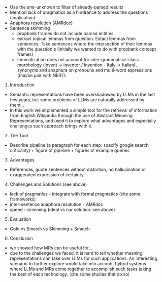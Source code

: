 - Use the amr-unknown to filter of already-parsed results
- Mention lack of pragmatics as a hindrance to address the questions (implication)
- Anaphora resolution (AMRdoc)
- Sentence skimming
  - propbank frames do not include named entities
  - extract topical lemmas from question. Extact lemmas from sentences. Take sentences where the intersection of their lemmas with the question's (initially we wanted to do with propbank concept frames)
  - lemmatization does not account for inter-grammatical-class morphology (invent -> inventor / invention - Italy -> Italian), synonyms and anaphora on pronouns and multi-word expressions (maybe pair with NER?).


1. Introduction
  - Semantic representations have been overshadowed by LLMs in the last few years, but some problems of LLMs are naturally addressed by them...
  - In this work we implemented a simple tool for the retrieval of information from English Wikipedia through the use of Abstract Meaning Representations, and used it to explore what advantages and especially challenges such approach brings with it.
2. The Tool
  - Describe pipeline (a paragraph for each step: specify google search criticality) + figure of pipeline + figures of example queries 
3. Advantages
  - References, quote sentences without distortion, no hallucination or exaggerated expression of certainty.
4. Challenges and Solutions (see above) 
  - lack of pragmatics - integrate with formal pragmatics (cite some frameworks)
  - inter-sentence anaphora resolution - AMRdoc
  - speed - skimming (ideal vs our solution: see above)
5. Evaluation
  - Gold vs Smatch vs Skimming + Smatch
6. Conclusion
  - we showed how MRs can be useful for...
  - due to the challenges we faced, it is hard to tell whether meaning representations can take over LLMs for such applications. An interesting scenario to further explore would take into account hybrid systems where LLMs and MRs come together to accomplish such tasks taking the best of each technology. (cite some studies that do so)